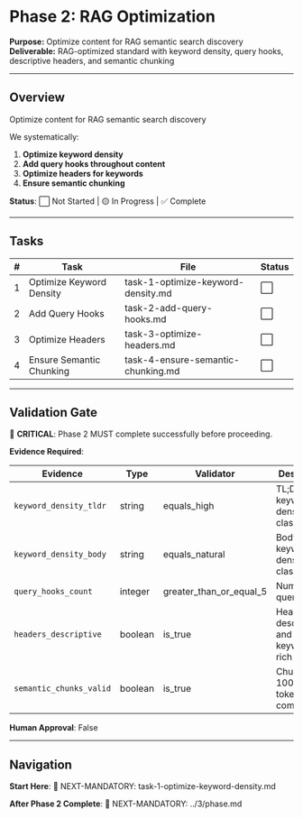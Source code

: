 # Phase 2: RAG Optimization

**Purpose:** Optimize content for RAG semantic search discovery  
**Deliverable:** RAG-optimized standard with keyword density, query hooks, descriptive headers, and semantic chunking

---

## Overview

Optimize content for RAG semantic search discovery

We systematically:

1. **Optimize keyword density**
2. **Add query hooks throughout content**
3. **Optimize headers for keywords**
4. **Ensure semantic chunking**

**Status**: ⬜ Not Started | 🟡 In Progress | ✅ Complete

---

## Tasks

| # | Task | File | Status |
|---|------|------|--------|
| 1 | Optimize Keyword Density | task-1-optimize-keyword-density.md | ⬜ |
| 2 | Add Query Hooks | task-2-add-query-hooks.md | ⬜ |
| 3 | Optimize Headers | task-3-optimize-headers.md | ⬜ |
| 4 | Ensure Semantic Chunking | task-4-ensure-semantic-chunking.md | ⬜ |

---

## Validation Gate

🚨 **CRITICAL**: Phase 2 MUST complete successfully before proceeding.

**Evidence Required**:

| Evidence | Type | Validator | Description |
|----------|------|-----------|-------------|
| `keyword_density_tldr` | string | equals_high | TL;DR keyword density classification |
| `keyword_density_body` | string | equals_natural | Body keyword density classification |
| `query_hooks_count` | integer | greater_than_or_equal_5 | Number of query hooks |
| `headers_descriptive` | boolean | is_true | Headers are descriptive and keyword-rich |
| `semantic_chunks_valid` | boolean | is_true | Chunks are 100-500 tokens and complete |

**Human Approval**: False

---

## Navigation

**Start Here**: 🎯 NEXT-MANDATORY: task-1-optimize-keyword-density.md

**After Phase 2 Complete**: 🎯 NEXT-MANDATORY: ../3/phase.md
